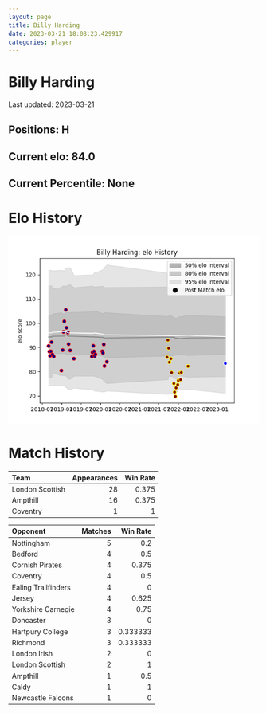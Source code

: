 ```yaml
---  
layout: page  
title: Billy Harding  
date: 2023-03-21 18:08:23.429917  
categories: player  
---
```

# Billy Harding


Last updated: 2023-03-21
## Positions: H

## Current elo: 84.0

## Current Percentile: None

# Elo History


![elo history](history_BillyHarding.png)
# Match History


| Team            |   Appearances |   Win Rate |
|:----------------|--------------:|-----------:|
| London Scottish |            28 |      0.375 |
| Ampthill        |            16 |      0.375 |
| Coventry        |             1 |      1     |

| Opponent            |   Matches |   Win Rate |
|:--------------------|----------:|-----------:|
| Nottingham          |         5 |   0.2      |
| Bedford             |         4 |   0.5      |
| Cornish Pirates     |         4 |   0.375    |
| Coventry            |         4 |   0.5      |
| Ealing Trailfinders |         4 |   0        |
| Jersey              |         4 |   0.625    |
| Yorkshire Carnegie  |         4 |   0.75     |
| Doncaster           |         3 |   0        |
| Hartpury College    |         3 |   0.333333 |
| Richmond            |         3 |   0.333333 |
| London Irish        |         2 |   0        |
| London Scottish     |         2 |   1        |
| Ampthill            |         1 |   0.5      |
| Caldy               |         1 |   1        |
| Newcastle Falcons   |         1 |   0        |